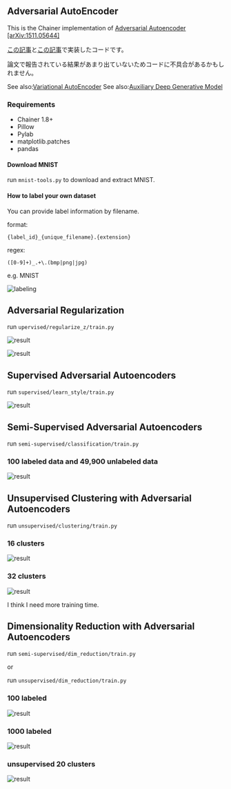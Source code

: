 ## Adversarial AutoEncoder

This is the Chainer implementation of [Adversarial Autoencoder [arXiv:1511.05644]](http://arxiv.org/abs/1511.05644)

[この記事](http://musyoku.github.io/2016/02/22/adversarial-autoencoder/)と[この記事](http://musyoku.github.io/2016/08/09/Adversarial-AutoeEncoder%E3%81%A7%E5%8D%8A%E6%95%99%E5%B8%AB%E3%81%82%E3%82%8A%E5%AD%A6%E7%BF%92/)で実装したコードです。

論文で報告されている結果があまり出ていないためコードに不具合があるかもしれません。

See also:[Variational AutoEncoder](https://github.com/musyoku/variational-autoencoder)
See also:[Auxiliary Deep Generative Model](https://github.com/musyoku/adgm)

### Requirements

- Chainer 1.8+
- Pillow
- Pylab
- matplotlib.patches
- pandas

#### Download MNIST

run `mnist-tools.py` to download and extract MNIST.

#### How to label your own dataset 

You can provide label information by filename.

format:

`{label_id}_{unique_filename}.{extension}`

regex:

`([0-9]+)_.+\.(bmp|png|jpg)`

e.g. MNIST

![labeling](http://musyoku.github.io/images/post/2016-07-02/labeling.png)

## Adversarial Regularization

run `upervised/regularize_z/train.py`

![result](http://musyoku.github.io/images/post/2016-08-09/supervised/regularize_z/labeled_z_10_gaussian.png)

![result](http://musyoku.github.io/images/post/2016-08-09/supervised/regularize_z/labeled_z_swiss_roll.png)

## Supervised Adversarial Autoencoders

run `supervised/learn_style/train.py`

![result](http://musyoku.github.io/images/post/2016-08-09/supervised/learn_style/analogy.png)

## Semi-Supervised Adversarial Autoencoders

run `semi-supervised/classification/train.py`

### 100 labeled data and 49,900 unlabeled data

![result](http://musyoku.github.io/images/post/2016-08-09/semi_supervised.png)

## Unsupervised Clustering with Adversarial Autoencoders

run `unsupervised/clustering/train.py`

### 16 clusters

![result](http://musyoku.github.io/images/post/2016-08-09/unsupervised/clustering/clusters_16.png)

### 32 clusters

![result](http://musyoku.github.io/images/post/2016-08-09/unsupervised/clustering/clusters_32.png)

I think I need more training time.

## Dimensionality Reduction with Adversarial Autoencoders

run `semi-supervised/dim_reduction/train.py`

or

run `unsupervised/dim_reduction/train.py`

### 100 labeled

![result](http://musyoku.github.io/images/post/2016-08-09/semi-supervised/dim_reduction/labeled_z_100.png)

### 1000 labeled

![result](http://musyoku.github.io/images/post/2016-08-09/semi-supervised/dim_reduction/labeled_z_1000.png)

### unsupervised 20 clusters

![result](http://musyoku.github.io/images/post/2016-08-09/unsupervised/dim_reduction/labeled_z.png)
